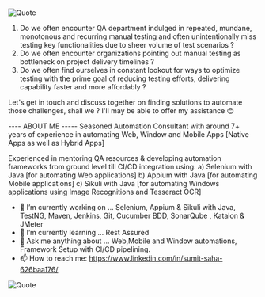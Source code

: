 #
![Quote](https://drive.google.com/uc?export=view&id=1lYlhk9vm23JZEBnZ1_byORmRsiYRfbuz)

1. Do we often encounter QA department indulged in repeated, mundane, monotonous and recurring manual testing and often unintentionally miss testing key functionalities due to sheer volume of test scenarios ?
2. Do we often encounter organizations pointing out manual testing as bottleneck on project delivery timelines ?
3. Do we often find ourselves in constant lookout for ways to optimize testing with the prime goal of reducing testing efforts, delivering capability faster and more affordably ?

Let's get in touch and discuss together on finding solutions to automate those challenges, shall we ?
I'll may be able to offer my assistance 😊

---- ABOUT ME -----
Seasoned Automation Consultant with around 7+ years of experience in automating Web, Window and Mobile Apps [Native Apps as well as Hybrid Apps]

Experienced in mentoring QA resources & developing automation frameworks from ground level till CI/CD integration using:
a) Selenium with Java [for automating Web applications]
b) Appium with Java [for automating Mobile applications]
c) Sikuli with Java [for automating Windows applications using Image Recognitions and Tesseract OCR]

- 🔭 I’m currently working on ... Selenium, Appium & Sikuli with Java, TestNG, Maven, Jenkins, Git, Cucumber BDD, SonarQube , Katalon & JMeter
- 🌱 I’m currently learning ... Rest Assured
- 💬 Ask me anything about ... Web,Mobile and Window automations, Framework Setup with CI/CD pipelining.
- 📫 How to reach me: https://www.linkedin.com/in/sumit-saha-626baa176/

![Quote](https://www.lemonthistle.com/wp-content/uploads/2019/08/September2019TechWallpaperQuote.jpg)


